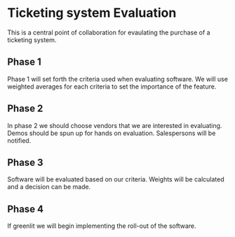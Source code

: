 # Ticketing system Evaluation
This is a central point of collaboration for evaulating the purchase of a ticketing system. 
## Phase 1 
Phase 1 will set forth the criteria used when evaluating software. We will use weighted averages for each criteria to set the importance of the feature. 
## Phase 2
In phase 2 we should choose vendors that we are interested in evaluating. Demos should be spun up for hands on evaluation. Salespersons will be notified. 
## Phase 3
Software will be evaluated based on our criteria. Weights will be calculated and a decision can be made. 
## Phase 4
If greenlit we will begin implementing the roll-out of the software. 
